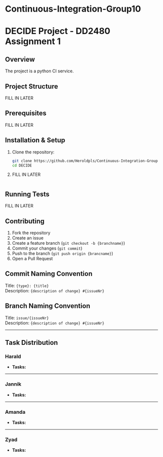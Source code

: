 # Continuous-Integration-Group10

# DECIDE Project - DD2480 Assignment 1

## Overview
The project is a python CI service.

## Project Structure
FILL IN LATER

## Prerequisites
FILL IN LATER

## Installation & Setup
1. Clone the repository:
   ```sh
   git clone https://github.com/Heroldpls/Continuous-Integration-Group10.git
   cd DECIDE
   ```
2. FILL IN LATER
   ```

## Running Tests
FILL IN LATER

## Contributing
1. Fork the repository
2. Create an issue
3. Create a feature branch (`git checkout -b {branchname}`)
4. Commit your changes (`git commit`)
5. Push to the branch (`git push origin {brancname}`)
6. Open a Pull Request

## Commit Naming Convention
Title: `{type}: {title}`  
Description: `{description of change} #{issueNr}`

## Branch Naming Convention
Title: `issue/{issueNr}`  
Description: `{description of change} #{issueNr}`

---
## Task Distribution

### **Harald**  
- **Tasks:**  

---

### **Jannik**  
- **Tasks:**  
---

### **Amanda**  
- **Tasks:**  
---

### **Zyad**  
- **Tasks:**  